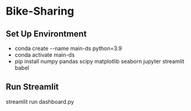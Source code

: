 # Bike-Sharing

## Set Up Environtment
- conda create --name main-ds python=3.9
- conda activate main-ds
- pip install numpy pandas scipy matplotlib seaborn jupyter streamlit babel

## Run Streamlit
streamlit run dashboard.py
